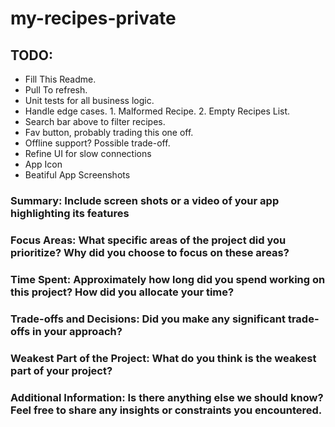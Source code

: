 # my-recipes-private

## TODO: 
* Fill This Readme.
* Pull To refresh.
* Unit tests for all business logic.
* Handle edge cases. 1. Malformed Recipe. 2. Empty Recipes List.
* Search bar above to filter recipes.
* Fav button, probably trading this one off.
* Offline support? Possible trade-off.
* Refine UI for slow connections
* App Icon
* Beatiful App Screenshots

### Summary: Include screen shots or a video of your app highlighting its features

### Focus Areas: What specific areas of the project did you prioritize? Why did you choose to focus on these areas?

### Time Spent: Approximately how long did you spend working on this project? How did you allocate your time?

### Trade-offs and Decisions: Did you make any significant trade-offs in your approach?

### Weakest Part of the Project: What do you think is the weakest part of your project?

### Additional Information: Is there anything else we should know? Feel free to share any insights or constraints you encountered.
